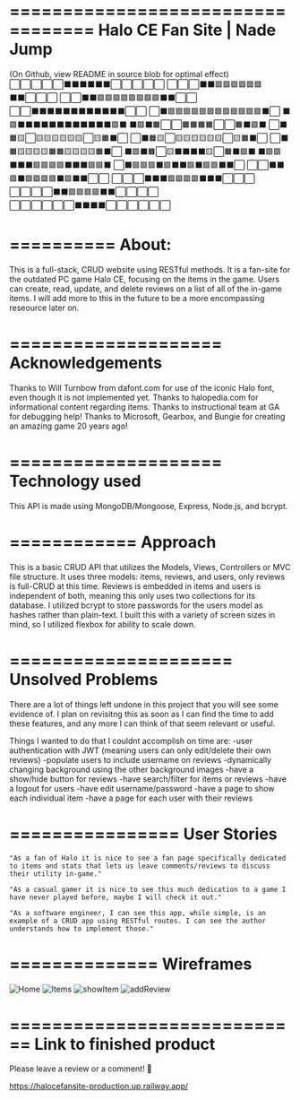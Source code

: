 ==================================
   Halo CE Fan Site | Nade Jump
==================================
(On Github, view README in source blob for optimal effect)
      ⬜⬜⬜⬜⬜⬛⬛⬛⬛⬛⬛⬜⬜⬜⬜⬜
      ⬜⬜⬜⬛⬛🟩🟩🟩🟩🟩🟩⬛⬛⬜⬜⬜
      ⬜⬜⬛⬛🟩🟩🟩🟩🟩🟩🟩🟩⬛⬛⬜⬜
      ⬜⬜⬛⬛⬛⬛⬛⬛⬛⬛⬛⬛⬛⬛⬜⬜
      ⬜⬛🟩🟩🟩🟩🟩🟩🟩🟩🟩🟩🟩🟩⬛⬜
      ⬛🟩⬛⬛⬛⬛⬛⬛⬛⬛⬛⬛⬛⬛🟩⬛
      ⬛🟩⬛🟧⬜⬜🟧🟧🟧🟧⬜⬜🟧⬛🟩⬛
      ⬜⬛🟧🟨⬜🟨🟨🟨🟨🟨🟨⬜🟨🟧⬛⬜
      ⬜⬛🟧🟨⬜🟨🟨🟨🟨🟨🟨⬜🟨🟧⬛⬜
      ⬜⬛🟧🟨🟨🟨🟨🟧🟧🟨🟨🟨🟨🟧⬛⬜
      ⬛🟩⬛🟧⬜🟨⬛⬛⬛⬛🟨⬜🟧⬛🟩⬛
      ⬛🟩🟩⬛⬛⬛🟩🟩🟩🟩⬛⬛⬛🟩🟩⬛
      ⬜⬛🟩🟩🟩⬛🟩⬛⬛🟩⬛🟩🟩⬛⬛⬜
      ⬜⬜⬛⬛🟩⬛🟩🟩🟩🟩⬛🟩⬛⬛⬜⬜
      ⬜⬜⬜⬛⬛⬛🟩🟩🟩🟩⬛⬛⬛⬜⬜⬜
      ⬜⬜⬜⬜⬛⬛🟩🟩🟩🟩⬛⬛⬜⬜⬜⬜
      ⬜⬜⬜⬜⬜⬜⬛⬛⬛⬛⬜⬜⬜⬜⬜⬜

==========
  About:
==========

This is a full-stack, CRUD website using RESTful methods. It is a fan-site for the outdated PC game Halo CE, focusing on the items in the game. Users can create, read, update, and delete reviews on a list of all of the in-game items. I will add more to this in the future to be a more encompassing reseource later on.

====================
  Acknowledgements
====================

Thanks to Will Turnbow from dafont.com for use of the iconic Halo font, even though it is not implemented yet.
Thanks to halopedia.com for informational content regarding items.
Thanks to instructional team at GA for debugging help!
Thanks to Microsoft, Gearbox, and Bungie for creating an amazing game 20 years ago!

====================
  Technology used
====================

This API is made using MongoDB/Mongoose, Express, Node.js, and bcrypt.

============
  Approach
============

This is a basic CRUD API that utilizes the Models, Views, Controllers or MVC file structure. It uses three models: items, reviews, and users, only reviews is full-CRUD at this time. Reviews is embedded in items and users is independent of both, meaning this only uses two collections for its database. I utilized bcrypt to store passwords for the users model as hashes rather than plain-text. I built this with a variety of screen sizes in mind, so I utilized flexbox for ability to scale down. 

=====================
  Unsolved Problems
=====================

There are a lot of things left undone in this project that you will see some evidence of. I plan on revisitng this as soon as I can find the time to add these features, and any more I can think of that seem relevant or useful. 

Things I wanted to do that I couldnt accomplish on time are:
-user authentication with JWT (meaning users can only edit/delete their own reviews)
-populate users to include username on reviews
-dynamically changing background using the other background images
-have a show/hide button for reviews
-have search/filter for items or reviews
-have a logout for users
-have edit username/password
-have a page to show each individual item
-have a page for each user with their reviews

================
  User Stories
================

    "As a fan of Halo it is nice to see a fan page specifically dedicated to items and stats that lets us leave comments/reviews to discuss their utility in-game."

    "As a casual gamer it is nice to see this much dedication to a game I have never played before, maybe I will check it out."

    "As a software engineer, I can see this app, while simple, is an example of a CRUD app using RESTful routes. I can see the author understands how to implement those."

==============
  Wireframes
==============

![Home](https://user-images.githubusercontent.com/115426977/204744965-99aad710-4863-410a-bb88-b6fb72cb9d0f.png)
![Items](https://user-images.githubusercontent.com/115426977/204744970-62275733-9c40-4f11-af73-7d1ed5916f18.png)
![showItem](https://user-images.githubusercontent.com/115426977/204744973-ce295589-ce62-46ba-8f7c-f05146f99c70.png)
![addReview](https://user-images.githubusercontent.com/115426977/204744958-9e2eef0f-e380-4cf1-ba2a-c1b55999552d.png)

============================
  Link to finished product
============================

Please leave a review or a comment! 🤙

https://halocefansite-production.up.railway.app/
